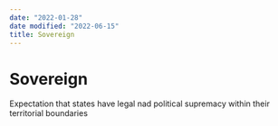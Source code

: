 ```yaml
---
date: "2022-01-28"
date modified: "2022-06-15"
title: Sovereign
---
```


# Sovereign
Expectation that states have legal nad political supremacy within their territorial boundaries
